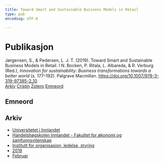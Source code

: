 ```yaml
---
title: Toward Smart and Sustainable Business Models in Retail
type: pub
encoding: UTF-8

---
```

<h1>Publikasjon</h1>
<article id="csl-bib-container-NA2URFJ2" class="csl-bib-container">
  <div class="csl-bib-body"> <div class="csl-entry">Jørgensen, S., &#38; Pedersen, L. J. T. (2019). Toward Smart and Sustainable Business Models in Retail. I N. Bocken, P. Ritala, L. Albareda, &#38; R. Verburg (Red.), <i>Innovation for sustainability: Business transformations towards a better world</i> (s. 177–192). Palgrave Macmillan. <a href="https://doi.org/10.1007/978-3-319-97385-2_10">https://doi.org/10.1007/978-3-319-97385-2_10</a></div> </div>
  <div class="csl-bib-buttons">
    <a href="#taxonomy-article-NA2URFJ2" alt="archive" class="csl-bib-button">Arkiv</a>
    <a href="https://app.cristin.no/results/show.jsf?id=1680634" alt="Cristin" class="csl-bib-button">Cristin</a>
    <a href="http://zotero.org/groups/5881554/items/NA2URFJ2" alt="Zotero" class="csl-bib-button">Zotero</a>
    <a href="#keywords-article-NA2URFJ2" alt="keywords" class="csl-bib-button">Emneord</a>
  </div>
  <div id="csl-bib-meta-container-NA2URFJ2"></div>
</article>
<div id="csl-bib-meta-NA2URFJ2" class="csl-bib-meta">
  <article id="keywords-article-NA2URFJ2" class="keywords-article">
    <h1>Emneord</h1>
    
  </article>
  <article id="taxonomy-article-NA2URFJ2" class="taxonomy-article">
    <h1>Arkiv</h1>
    <ul>
      <li>
        <a href="/nn/archive/?key=3DCRN523">Universitetet i Innlandet</a>
      </li>
      <li>
        <a href="/nn/archive/?key=DU8Q9LN9">Handelshøgskolen Innlandet - Fakultet for økonomi og samfunnsvitenskap</a>
      </li>
      <li>
        <a href="/nn/archive/?key=4LUWR3ZM">Institutt for organisasjon, ledelse, styring</a>
      </li>
      <li>
        <a href="/nn/archive/?key=7GQPC2L9">2019</a>
      </li>
      <li>
        <a href="/nn/archive/?key=SDDYFJAM">Februar</a>
      </li>
    </ul>
  </article>
</div>
